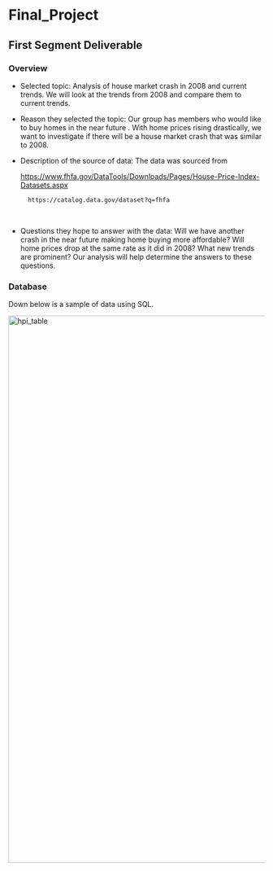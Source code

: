 # Final_Project
## First Segment Deliverable 
<!--Project Overview: This info should be in the README.md -->
### Overview
* Selected topic: Analysis of house market crash in 2008 and current trends. We will look at the trends from 2008 and compare them to current trends. <br>
* Reason they selected the topic: Our group has members who would like to buy homes in the near future . With  home prices rising drastically, we want to investigate if there will be a house market crash that was similar to 2008. <br>
* Description of the source of data: The data was sourced from     
  
   https://www.fhfa.gov/DataTools/Downloads/Pages/House-Price-Index-Datasets.aspx


        https://catalog.data.gov/dataset?q=fhfa

  <br>
* Questions they hope to answer with the data: Will we have another crash in the near future making home buying more affordable? Will home prices drop at the same rate as it did in 2008? What new trends are prominent? Our analysis will help determine the answers to these questions.  

### Database
Down below is a sample of data using SQL.


<img width="1076" alt="hpi_table" src="https://user-images.githubusercontent.com/65638310/167280128-950385b3-e316-4dc2-be2f-32605b486d4f.png">